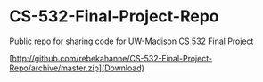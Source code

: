 # CS-532-Final-Project-Repo
Public repo for sharing code for UW-Madison CS 532 Final Project

[http://github.com/rebekahanne/CS-532-Final-Project-Repo/archive/master.zip](Download)
